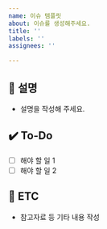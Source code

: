 ```yaml
---
name: 이슈 템플릿
about: 이슈를 생성해주세요.
title: ''
labels: ''
assignees: ''

---
```


## 📃 설명
- 설명을 작성해 주세요.

## ✔️ To-Do
- [ ] 해야 할 일 1
- [ ] 해야 할 일 2

## 👀 ETC
- 참고자료 등 기타 내용 작성
